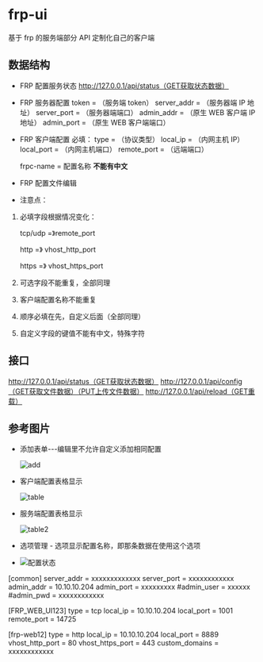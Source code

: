 # frp-ui

基于 frp 的服务端部分 API 定制化自己的客户端

## 数据结构

- FRP 配置服务状态 http://127.0.0.1/api/status（GET获取状态数据）

- FRP 服务器配置
  token = （服务端 token）
  server_addr = （服务器端 IP 地址）
  server_port = （服务器端端口）
  admin_addr = （原生 WEB 客户端 IP 地址）
  admin_port = （原生 WEB 客户端端口）

- FRP 客户端配置
  必填：
  type = （协议类型）
  local_ip = （内网主机 IP）
  local_port = （内网主机端口）
  remote_port = （远端端口）

   frpc-name = 配置名称 **不能有中文**

- FRP 配置文件编辑

- 注意点：

1. 必填字段根据情况变化：

   tcp/udp =》remote_port

   http =》 vhost_http_port

   https =》 vhost_https_port

2. 可选字段不能重复，全部同理
3. 客户端配置名称不能重复
4. 顺序必填在先，自定义后面（全部同理）
5. 自定义字段的键值不能有中文，特殊字符

## 接口

http://127.0.0.1/api/status（GET获取状态数据）
http://127.0.0.1/api/config（GET获取文件数据）（PUT上传文件数据）
http://127.0.0.1/api/reload（GET重载）

## 参考图片

- 添加表单---编辑里不允许自定义添加相同配置

  ![add](http://dns.huagecloud.top:8097/api/files/1686039918717.png)

- 客户端配置表格显示

  ![table](http://dns.huagecloud.top:8097/api/files/1686039955796.png)

- 服务端配置表格显示

  ![table2](http://dns.huagecloud.top:8097/api/files/1686039961145.png)

- 选项管理 - 选项显示配置名称，即那条数据在使用这个选项

- ![配置状态](http://dns.huagecloud.top:8097/api/files/1686239263788.png)

[common]
server_addr = xxxxxxxxxxxxx
server_port = xxxxxxxxxxxx
admin_addr = 10.10.10.204
admin_port = xxxxxxxxx
#admin_user = xxxxxx
#admin_pwd = xxxxxxxxxxxx

[FRP_WEB_UI123]
type = tcp
local_ip = 10.10.10.204
local_port = 1001
remote_port = 14725

[frp-web12]
type = http
local_ip = 10.10.10.204
local_port = 8889
vhost_http_port = 80
vhost_https_port = 443
custom_domains = xxxxxxxxxxxx

